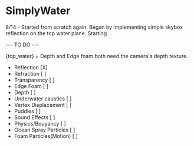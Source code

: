 # SimplyWater

8/14 - Started from scratch again. Began by implementing simple skybox reflection on the top water plane. Starting

--- TO DO ---

{top_water} = Depth and Edge foam both need the camera's depth texture.
+ Reflection  [X]
+ Refraction  [ ]
+ Transparency           [ ]
+ Edge Foam              [ ]
+ Depth                  [ ]
+ Underwater caustics    [ ]
+ Vertex Displacement    [ ]
+ Puddles                [ ]
+ Sound Effects          [ ]
+ Physics/Bouyancy       [ ]
+ Ocean Spray Particles  [ ]
+ Foam Particles(Motion) [ ]
